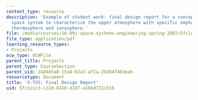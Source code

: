 ```yaml
---
content_type: resource
description: 'Example of student work: final design report for a conceptual space-based
  space system to characterize the upper atmosphere with specific emphasis on the
  thermosphere and ionosphere.'
file: /media/courses/16-89j-space-systems-engineering-spring-2007/5fc1ccc3c22d6418d107a1bbd721c516_report_02.pdf
file_type: application/pdf
learning_resource_types:
- Projects
ocw_type: OCWFile
parent_title: Projects
parent_type: CourseSection
parent_uid: 244945a8-15a4-b2a3-af2a-20384f403eab
resourcetype: Document
title: 'X-TOS: Final Design Report'
uid: 5fc1ccc3-c22d-6418-d107-a1bbd721c516
---
```

